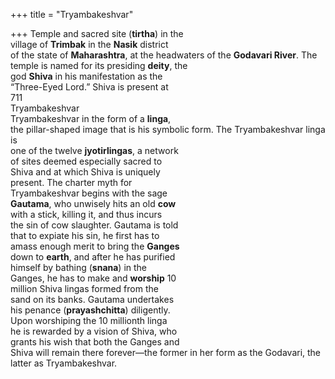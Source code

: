 +++
title = "Tryambakeshvar"

+++
Temple and sacred site (**tirtha**) in the  
village of **Trimbak** in the **Nasik** district  
of the state of **Maharashtra**, at the headwaters of the **Godavari River**. The temple is named for its presiding **deity**, the  
god **Shiva** in his manifestation as the  
“Three-Eyed Lord.” Shiva is present at  
711  
Tryambakeshvar  
Tryambakeshvar in the form of a **linga**,  
the pillar-shaped image that is his symbolic form. The Tryambakeshvar linga is  
one of the twelve **jyotirlingas**, a network  
of sites deemed especially sacred to  
Shiva and at which Shiva is uniquely  
present. The charter myth for  
Tryambakeshvar begins with the sage  
**Gautama**, who unwisely hits an old **cow**  
with a stick, killing it, and thus incurs  
the sin of cow slaughter. Gautama is told  
that to expiate his sin, he first has to  
amass enough merit to bring the **Ganges**  
down to **earth**, and after he has purified  
himself by bathing (**snana**) in the  
Ganges, he has to make and **worship** 10  
million Shiva lingas formed from the  
sand on its banks. Gautama undertakes  
his penance (**prayashchitta**) diligently.  
Upon worshiping the 10 millionth linga  
he is rewarded by a vision of Shiva, who  
grants his wish that both the Ganges and  
Shiva will remain there forever—the former in her form as the Godavari, the latter as Tryambakeshvar.